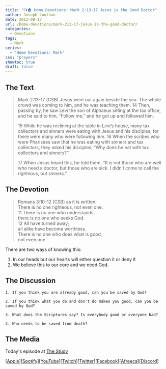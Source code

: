 ```yaml
---
title: "📺🏠 Home Devotions: Mark 2:13-17 Jesus is the Good Doctor"
author: Joseph Louthan
date: 2012-08-17
url: /home-devotions/mark-213-17-jesus-is-the-good-doctor/
categories:
  - Devotions
tags:
  - Mark
series:
  - 'Home Devotions: Mark'
css: "prayers"
showtoc: true
draft: false
---
```

## The Text

>Mark 2:13-17 (CSB) Jesus went out again beside the sea. The whole crowd was coming to him, and he was teaching them. 14 Then, passing by, he saw Levi the son of Alphaeus sitting at the tax office, and he said to him, “Follow me,” and he got up and followed him.
>
>15 While he was reclining at the table in Levi’s house, many tax collectors and sinners were eating with Jesus and his disciples, for there were many who were following him. 16 When the scribes who were Pharisees saw that he was eating with sinners and tax collectors, they asked his disciples, “Why does he eat with tax collectors and sinners?”
>
>17 When Jesus heard this, he told them, “It is not those who are well who need a doctor, but those who are sick. I didn’t come to call the righteous, but sinners.”

## The Devotion

>Romans 3:10-12 (CSB) as it is written:  
>There is no one righteous, not even one.  
>11 There is no one who understands;  
>there is no one who seeks God.  
>12 All have turned away;  
>all alike have become worthless.  
>There is no one who does what is good,  
>not even one.

There are two ways of knowing this:

1. In our heads but our hearts will either question it or deny it
2. We believe this to our core and we need God.

## The Discussion

```text
1. If you think you are already good, can you be saved by God?

2. If you think what you do and don't do makes you good, can you be saved by God?

3. What does the Scriptures say? Is everybody good or everyone bad?

4. Who needs to be saved from death?
```

<div style="page-break-after: always;"></div>

## The Media

Today's episode at [The Study](http://study.theologic.us/podcast/home-devotions-mark-213-17-jesus-is-the-good-doctor)

\[[Apple](https://podcasts.apple.com/us/podcast/the-study/id1557102127)\]\[[Spotify](https://open.spotify.com/show/0Xs5qsNvWePyRqcmtOTPkR)\]\[[YouTube](http://youtube.theologic.us)\]\[[Twitch](http://twitch.theologic.us)\]\[[Twitter](https://twitter.com/theologic_us)\]\[[Facebook](https://www.facebook.com/groups/462231051477464)\]\[[Afreeca](https://bj.afreecatv.com/theologicus)\]\[[Discord](http://discord.theologic.us)\]
